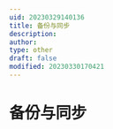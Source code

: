 ```yaml
---
uid: 20230329140136
title: 备份与同步
description: 
author: 
type: other
draft: false
modified: 20230330170421
---
```


# 备份与同步
